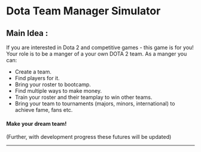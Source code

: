 # Dota Team Manager Simulator

## Main Idea :

If you are interested in Dota 2 and competitive games - this game is for you!
Your role is to be a manger of a your own DOTA 2 team. As a manger you can:

* Create a team.
* Find players for it.
* Bring your roster to bootcamp.
* Find multiple ways to make money.
* Train your roster and their teamplay to win other teams.
* Bring your team to tournaments (majors, minors, international) to achieve fame, fans etc.


#### Make your dream team!

(Further, with development progress these futures will be updated)
___